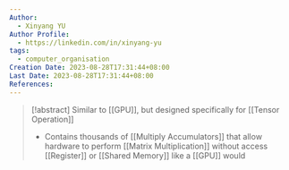 ```yaml
---
Author:
  - Xinyang YU
Author Profile:
  - https://linkedin.com/in/xinyang-yu
tags:
  - computer_organisation
Creation Date: 2023-08-28T17:31:44+08:00
Last Date: 2023-08-28T17:31:44+08:00
References:
---
```

>[!abstract] Similar to [[GPU]], but designed specifically for [[Tensor Operation]]
>- Contains thousands of [[Multiply Accumulators]] that allow hardware to perform [[Matrix Multiplication]] without access [[Register]] or [[Shared Memory]] like a [[GPU]] would